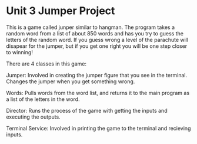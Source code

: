 # Unit 3 Jumper Project

This is a game called junper similar to hangman. The program takes a random word from a list of about 850 words and has you try to guess the letters of the random word. If you guess wrong a level of the parachute will disapear for the jumper, but if you get one right you will be one step closer to winning!

There are 4 classes in this game:

Jumper: Involved in creating the jumper figure that you see in the terminal. Changes the jumper when you get something wrong.

Words: Pulls words from the word list, and returns it to the main program as a list of the letters in the word.

Director: Runs the process of the game with getting the inputs and executing the outputs.

Terminal Service: Involved in printing the game to the terminal and recieving inputs.

